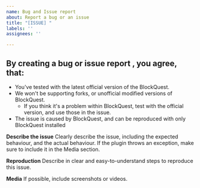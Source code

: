 ```yaml
---
name: Bug and Issue report
about: Report a bug or an issue
title: "[ISSUE] "
labels: ''
assignees: ''

---
```


## By creating a bug or issue report , you agree, that:
- You've tested with the latest official version of the BlockQuest.
- We won't be supporting forks, or unofficial modified versions of BlockQuest.
  - If you think it's a problem within BlockQuest, test with the official version, and use those in the issue.
- The issue is caused by BlockQuest, and can be reproduced with only BlockQuest installed

**Describe the issue**
Clearly describe the issue, including the expected behaviour, and the actual behaviour.
If the plugin throws an exception, make sure to include it in the Media section.

**Reproduction**
Describe in clear and easy-to-understand steps to reproduce this issue.

**Media**
If possible, include screenshots or videos.
